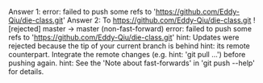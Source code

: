Answer 1: error: failed to push some refs to 'https://github.com/Eddy-Qiu/die-class.git'
Answer 2: To https://github.com/Eddy-Qiu/die-class.git
 ! [rejected]        master -> master (non-fast-forward)
error: failed to push some refs to 'https://github.com/Eddy-Qiu/die-class.git'
hint: Updates were rejected because the tip of your current branch is behind
hint: its remote counterpart. Integrate the remote changes (e.g.
hint: 'git pull ...') before pushing again.
hint: See the 'Note about fast-forwards' in 'git push --help' for details.


